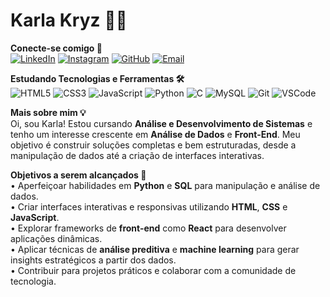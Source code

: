 # Karla Kryz 👩‍💻

**Conecte-se comigo 📲**  
[![LinkedIn](https://img.shields.io/badge/LinkedIn-%230077B5.svg?style=flat&logo=linkedin&logoColor=white)](https://www.linkedin.com/in/seulinkedin)  [![Instagram](https://img.shields.io/badge/Instagram-%23E4405F.svg?style=flat&logo=instagram&logoColor=white)](https://www.instagram.com/seuinstagram)  [![GitHub](https://img.shields.io/badge/GitHub-%23000000.svg?style=flat&logo=github&logoColor=white)](https://github.com/seugithub)  [![Email](https://img.shields.io/badge/Email-%23D14836.svg?style=flat&logo=gmail&logoColor=white)](mailto:seuemail)

**Estudando Tecnologias e Ferramentas 🛠️**  
![HTML5](https://img.shields.io/badge/HTML5-%23E34F26.svg?style=flat&logo=html5&logoColor=white)  ![CSS3](https://img.shields.io/badge/CSS3-%231572B6.svg?style=flat&logo=css3&logoColor=white)  ![JavaScript](https://img.shields.io/badge/JavaScript-%23F7DF1E.svg?style=flat&logo=javascript&logoColor=black)  ![Python](https://img.shields.io/badge/Python-%233776AB.svg?style=flat&logo=python&logoColor=white)  ![C](https://img.shields.io/badge/C-%2300599C.svg?style=flat&logo=c&logoColor=white)  ![MySQL](https://img.shields.io/badge/MySQL-%234479A1.svg?style=flat&logo=mysql&logoColor=white)  ![Git](https://img.shields.io/badge/Git-%23F05032.svg?style=flat&logo=git&logoColor=white) ![VSCode](https://img.shields.io/badge/VS_Code-%23007ACC.svg?style=flat&logo=visualstudiocode&logoColor=white)

**Mais sobre mim 💡**  
Oi, sou Karla! Estou cursando **Análise e Desenvolvimento de Sistemas** e tenho um interesse crescente em **Análise de Dados** e **Front-End**. Meu objetivo é construir soluções completas e bem estruturadas, desde a manipulação de dados até a criação de interfaces interativas.

**Objetivos a serem alcançados 🎯**  
• Aperfeiçoar habilidades em **Python** e **SQL** para manipulação e análise de dados.  
• Criar interfaces interativas e responsivas utilizando **HTML**, **CSS** e **JavaScript**.  
• Explorar frameworks de **front-end** como **React** para desenvolver aplicações dinâmicas.  
• Aplicar técnicas de **análise preditiva** e **machine learning** para gerar insights estratégicos a partir dos dados.  
• Contribuir para projetos práticos e colaborar com a comunidade de tecnologia.




<!---
karlakryz-codes/karlakryz-codes is a ✨ special ✨ repository because its `README.md` (this file) appears on your GitHub profile.
You can click the Preview link to take a look at your changes.
--->
